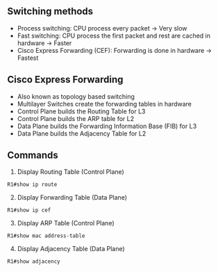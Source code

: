 Switching methods
-----------------

* Process switching: CPU process every packet -> Very slow
* Fast switching: CPU process the first packet and rest are cached in hardware -> Faster
* Cisco Express Forwarding (CEF): Forwarding is done in hardware -> Fastest

Cisco Express Forwarding
------------------------

* Also known as topology based switching
* Multilayer Switches create the forwarding tables in hardware
* Control Plane builds the Routing Table for L3
* Control Plane builds the ARP table for L2
* Data Plane builds the Forwarding Information Base (FIB) for L3
* Data Plane builds the Adjacency Table for L2

Commands
--------

1. Display Routing Table (Control Plane)
```
R1#show ip route
```
2. Display Forwarding Table (Data Plane)
```
R1#show ip cef
```
3. Display ARP Table (Control Plane)
```
R1#show mac address-table
```
4. Display Adjacency Table (Data Plane)
```
R1#show adjacency
```
